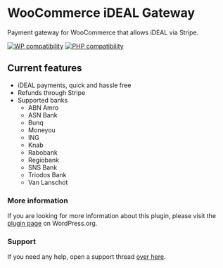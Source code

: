 # WooCommerce iDEAL Gateway

Payment gateway for WooCommerce that allows iDEAL via Stripe.

[![WP compatibility](https://plugintests.com/plugins/woo-ideal-gateway/wp-badge.svg)](https://plugintests.com/plugins/woo-ideal-gateway/latest) [![PHP compatibility](https://plugintests.com/plugins/woo-ideal-gateway/php-badge.svg)](https://plugintests.com/plugins/woo-ideal-gateway/latest)

## Current features

* iDEAL payments, quick and hassle free
* Refunds through Stripe
* Supported banks
  * ABN Amro
  * ASN Bank
  * Bunq
  * Moneyou
  * ING
  * Knab
  * Rabobank
  * Regiobank
  * SNS Bank
  * Triodos Bank
  * Van Lanschot

### More information

If you are looking for more information about this plugin, please visit the [plugin page](https://wordpress.org/plugins/woo-ideal-gateway) on WordPress.org.

### Support

If you need any help, open a support thread [over here](https://wordpress.org/support/plugin/woo-ideal-gateway).
